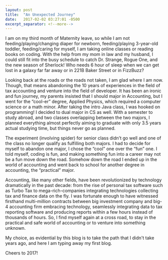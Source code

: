 ```yaml
---
layout: post
title:  "An Unexpected Journey"
date:   2017-02-02 03:27:01 -0500
excerpt_separator: <!--more-->
---
```



I am on my third month of Maternity leave, so while I am not feeding/playing/changing diaper for newborn, feeding/playing 3-year-old toddler, feeding/caring for myself, I am taking online classes or reading books on coding. <!--more-->With the help from my mom in law and my husband, I could still fit into the busy schedule to catch Dr. Strange, Rogue One, and the new season of Sherlock! Who needs 6 hour of sleep when we can get lost in a galaxy far far away or in 221B Baker Street or in FizzBuzz?

Looking back at the roads or the roads not taken, I am glad where I am now. Though, that means abandoning the 10 years of experiences in the field of tax accounting and venture into the field of developer.  It has been an ironic and fun journey, my parents insisted that I should major in Accounting, but I went for the “cool-er” degree, Applied Physics, which required a computer science or a math minor.  After taking the intro Java class, I was hooked on programming! I decided to dual major in CS as well.  With a semester to study abroad, and two classes overlapping between the two majors, I planned everything almost perfectly aiming to graduate with only 3.5 years actual studying time, but things never go as planned.

The experiment (involving spider) for senior class didn’t go well and one of the class no longer qualify as fulfilling both majors. I had to decide for myself to abandon one major, I chose the “cool” one over the “fun” one. I told myself, coding is fun, and making something fun into a career may not be a fun move down the road.  Somehow down the road I ended up in the world of accounting and went back to school for another degree in accounting, the “practical” major.

Accounting, like many other fields, have been revolutionized by technology dramatically in the past decade: from the rise of personal tax software such as Turbo Tax to mega-rich-companies integrating technologies collecting tax and finance data on the fly.  I was fortunate enough to have witnessed firsthand multi-million contracts between big investment company and big-4 accounting firm embracing technology, seamlessly integrating data to tax reporting software and producing reports within a few hours instead of thousands of hours. So, I find myself again at a cross road, to stay in the practical and safe world of accounting or to venture into something unknown.

My choice, as evidential by this blog is to take the path that I didn't take years ago, and here I am typing away my first blog.  

Cheers to 2017!
